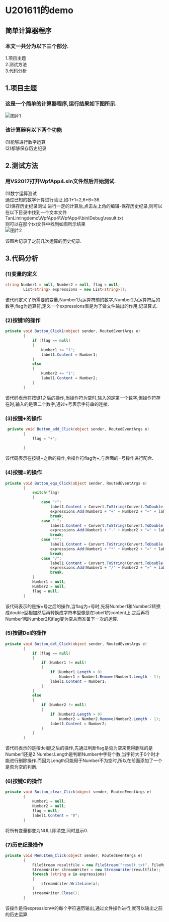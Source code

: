 # U201611的demo
## 简单计算器程序
### 本文一共分为以下三个部分.  
1.项目主题  
2.测试方法  
3.代码分析

## 1.项目主题  
### 这是一个简单的计算器程序,运行结果如下图所示.    
![图片1](\picture\123.png)
### 该计算器有以下两个功能
(1)能够进行数字运算  
(2)都够保存历史纪录
         
## 2.测试方法
### 用VS2017打开WpfApp4.sln文件然后开始测试.   
(1)数字运算测试  
通过已知的数学计算进行验证,如:1+1=2,6*6=36.  
(2)保存历史纪录测试
进行一定的计算后,点击左上角的编辑-保存历史纪录,则可以在以下目录中找到一个文本文件TanLimingdemo\WpfApp4\WpfApp4\bin\Debug\result.txt  
则可以在那个txt文件中找到如图所示结果  
![图片2](\picture\456.png) 

该图片记录了之前几次运算的历史纪录.
## 3.代码分析
### (1)变量的定义
```c#
string Number1 = null, Number2 = null, flag = null;
        List<string> expressions = new List<string>();
```
该代码定义了所需要的变量,Number1为运算符前的数字,Number2为运算符后的数字,flag为运算符,定义一个expressions表是为了做文件输出的作用,记录算式.
### (2)按键1的操作
```c#
private void Button_Click1(object sender, RoutedEventArgs e)
        {
            if (flag == null)
            {
                Number1 += "1";
                label1.Content = Number1;
            }
            else
            {
                Number2 += "1";
                label1.Content = Number2;
            }
        }

```
该代码表示在按键1之后的操作,当操作符为空时,输入的是第一个数字,但操作符存在时,输入的是第二个数字,通过+号表示字符串的连接.
### (3)按键+的操作
```c#
 private void Button_add_Click(object sender, RoutedEventArgs e)
        {
            flag = "+";
            
        }
```
该代码表示在按键+之后的操作,令操作符flag为+,与后面的=号操作进行配合.
### (4)按键=的操作

```c#
private void Button_equ_Click(object sender, RoutedEventArgs e)
        {
            switch(flag)
            {
                case "+":
                    label1.Content = Convert.ToString(Convert.ToDouble(Number1) + Convert.ToDouble(Number2));
                    expressions.Add(Number1 + "+" + Number2 + "=" + label1.Content);
                    break;
                case "-":
                    label1.Content = Convert.ToString(Convert.ToDouble(Number1) - Convert.ToDouble(Number2));
                    expressions.Add(Number1 + "-" + Number2 + "=" + label1.Content);
                    break;
                case "*":
                    label1.Content = Convert.ToString(Convert.ToDouble(Number1) * Convert.ToDouble(Number2));
                    expressions.Add(Number1 + "*" + Number2 + "=" + label1.Content);
                    break;
                case "/":
                    label1.Content = Convert.ToString(Convert.ToDouble(Number1) / Convert.ToDouble(Number2));
                    expressions.Add(Number1 + "/" + Number2 + "=" + label1.Content);
                    break;
            }
            Number1 = null;
            Number2 = null;
            flag = null;
        }
```
该代码表示的是按=号之后的操作,当flag为+号时,先将Number1和Number2转换成double型相加然后再转换成字符串型像是在label1的content上.之后再将Number1和Number2和flag变为空从而准备下一次的运算.  
### (5)按键Del的操作
``` c#
private void Button_del_Click(object sender, RoutedEventArgs e)
        {
            if (flag == null)
            {
                if (Number1 != null)
                {
                    if (Number1.Length > 0)
                        Number1 = Number1.Remove(Number1.Length - 1);
                    label1.Content = Number1;
                }
            }
            else
            {
                if (Number2 != null)
                {
                    if (Number2.Length > 0)
                        Number2 = Number2.Remove(Number2.Length - 1);
                    label1.Content = Number2;
                }
            }
        }
```
该代码表示的是按del键之后的操作,先通过判断flag是否为空来觉得删除的是Number1还是2.Number.Length是判断Number中字符个数,当字符大于0个时才能进行删除操作.而因为Length只能用于Number不为空时,所以在前面添加了一个是否为空的判断.
### (6)按键C的操作
```c#
private void Button_clear_Click(object sender, RoutedEventArgs e)
        {
            Number1 = null;
            Number2 = null;
            flag = null;
            label1.Content = "0";
        }
```
将所有变量都变为NULL即清空,同时显示0.
### (7)历史纪录操作
```c#
private void MenuItem_Click(object sender, RoutedEventArgs e)
        {
            FileStream resultfile = new FileStream("result.txt", FileMode.OpenOrCreate);
            StreamWriter streamWriter = new StreamWriter(resultfile);
            foreach (string a in expressions)
            {
                streamWriter.WriteLine(a);
            }
            streamWriter.Close();
        }  
```
该操作是将expression中的每个字符遍历输出,通过文件操作进行,就可以输出之前的历史运算.   